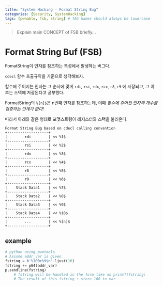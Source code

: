 ```yaml
---
title: "System Hacking - Format String Bug"
categories: [Security, SystemHacking]
tags: [pwnable, fsb, string] # TAG names should always be lowercase
---
```


> Explain main CONCEPT of FSB briefly...

# Format String Buf (FSB)
FomatString이 인자를 참조하는 특성에서 발생하는 버그다.

`cdecl` 함수 호출규약을 기준으로 생각해보자.

함수에 주어지는 인자는 그 순서에 맞게 `rdi`, `rsi`, `rdx`, `rcx`, `r8`, `r9` 에 저장되고, 그 이후는 스택에 저장된다고 공부했다.

FormatString의 `%[n]$`은 n번째 인자를 참조하는데, 이때 *함수에 주어진 인자의 개수를 검증하는 단계가 없다!*

따라서 아래와 같은 형태로 포맷스트링이 레지스터와 스택을 불러온다.

```text
Format String Bug based on cdecl calling convention
+-------------------+
|        rdi        | << %1$
+-------------------+
|        rsi        | << %2$
+-------------------+
|        rdx        | << %3$
+-------------------+
|        rcx        | << %4$
+-------------------+
|        r8         | << %5$
+-------------------+
|        r9         | << %6$
+-------------------+
|    Stack Data1    | << %7$
+-------------------+
|    Stack Data2    | << %8$
+-------------------+
|    Stack Data3    | << %9$
+-------------------+
|    Stack Data4    | << %10$
+-------------------+
|        ...        | << %[n]$
+-------------------+
```

## example
```python
# python using pwntools
# Assume addr_var is given
fstring = b'%100c%9$n'.ljust(16)
fstring += p64(addr_var)
p.sendline(fstring)
    # fstring will be handled in the form like as printf(fstring)
    # The result of this fstring : store 100 to var
```
